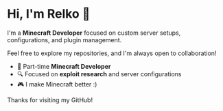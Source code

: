 # Hi, I'm Relko 👋

I'm a **Minecraft Developer** focused on custom server setups, configurations, and plugin management.

Feel free to explore my repositories, and I'm always open to collaboration!

- 🔧 Part-time **Minecraft Developer**
- 🔍 Focused on **exploit research** and server configurations
- 🎮 I make Minecraft better :)

Thanks for visiting my GitHub!
